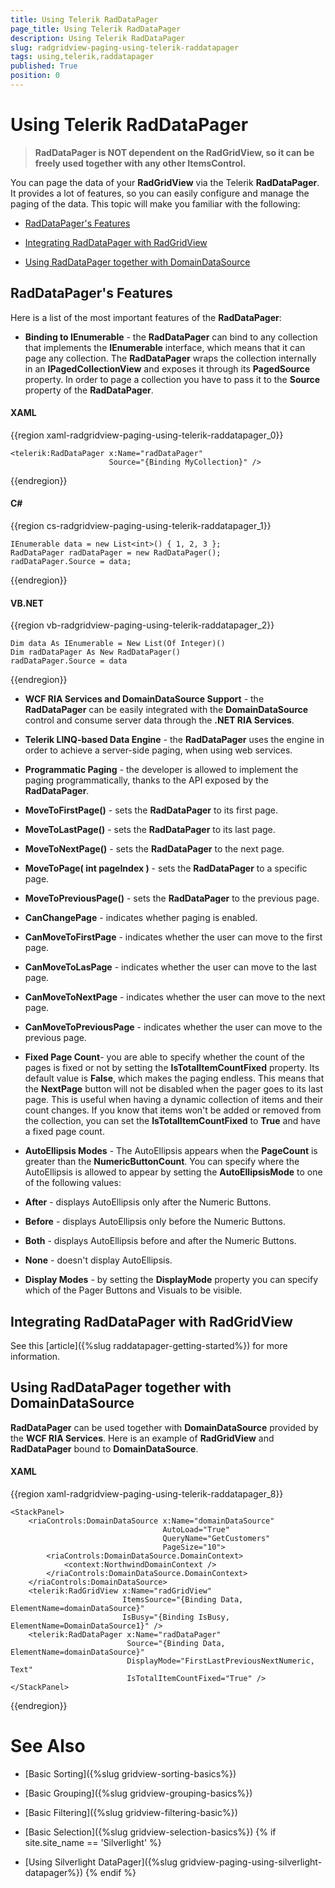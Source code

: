 ```yaml
---
title: Using Telerik RadDataPager
page_title: Using Telerik RadDataPager
description: Using Telerik RadDataPager
slug: radgridview-paging-using-telerik-raddatapager
tags: using,telerik,raddatapager
published: True
position: 0
---
```


# Using Telerik RadDataPager

>__RadDataPager is NOT dependent on the RadGridView, so it can be freely used together with any other ItemsControl.__

You can page the data of your __RadGridView__ via the Telerik __RadDataPager__. It provides a lot of features, so you can easily configure and manage the paging of the data. This topic will make you familiar with the following:

* [RadDataPager's Features](#raddatapagers-features)

* [Integrating RadDataPager with RadGridView](#integrating-raddatapager-with-radgridview)

* [Using RadDataPager together with DomainDataSource](#using-raddatapager-together-with-domaindatasource)

## RadDataPager's Features

Here is a list of the most important features of the __RadDataPager__:

* __Binding to IEnumerable__ - the __RadDataPager__ can bind to any collection that implements the __IEnumerable__ interface, which means that it can page any collection. The __RadDataPager__ wraps the collection internally in an __IPagedCollectionView__ and exposes it through its __PagedSource__ property. In order to page a collection you have to pass it to the __Source__ property of the __RadDataPager__.

#### __XAML__

{{region xaml-radgridview-paging-using-telerik-raddatapager_0}}

	<telerik:RadDataPager x:Name="radDataPager"
	                      Source="{Binding MyCollection}" />
{{endregion}}

#### __C#__

{{region cs-radgridview-paging-using-telerik-raddatapager_1}}

	IEnumerable data = new List<int>() { 1, 2, 3 };
	RadDataPager radDataPager = new RadDataPager();
	radDataPager.Source = data;
{{endregion}}

#### __VB.NET__

{{region vb-radgridview-paging-using-telerik-raddatapager_2}}

	Dim data As IEnumerable = New List(Of Integer)()
	Dim radDataPager As New RadDataPager()
	radDataPager.Source = data
{{endregion}}

* __WCF RIA Services and DomainDataSource Support__ - the __RadDataPager__ can be easily integrated with the __DomainDataSource__ control and consume server data through the __.NET RIA Services__.

* __Telerik LINQ-based Data Engine__ - the __RadDataPager__ uses the engine in order to achieve a server-side paging, when using web services.

* __Programmatic Paging__ - the developer is allowed to implement the paging programmatically, thanks to the API exposed by the __RadDataPager__.

* __MoveToFirstPage()__ - sets the __RadDataPager__ to its first page.

* __MoveToLastPage()__ - sets the __RadDataPager__ to its last page.

* __MoveToNextPage()__ - sets the __RadDataPager__ to the next page.

* __MoveToPage( int pageIndex )__ - sets the __RadDataPager__ to a specific page.

* __MoveToPreviousPage()__ - sets the __RadDataPager__ to the previous page.

* __CanChangePage__ - indicates whether paging is enabled.

* __CanMoveToFirstPage__ - indicates whether the user can move to the first page.

* __CanMoveToLasPage__ - indicates whether the user can move to the last page.

* __CanMoveToNextPage__ - indicates whether the user can move to the next page.

* __CanMoveToPreviousPage__ - indicates whether the user can move to the previous page.

* __Fixed Page Count__- you are able to specify whether the count of the pages is fixed or not by setting the __IsTotalItemCountFixed__ property. Its default value is __False__, which makes the paging endless. This means that the __NextPage__ button will not be disabled when the pager goes to its last page. This is useful when having a dynamic collection of items and their count changes. If you know that items won't be added or removed from the collection, you can set the __IsTotalItemCountFixed__ to __True__ and have a fixed page count.

* __AutoEllipsis Modes__ - The AutoEllipsis appears when the __PageCount__ is greater than the __NumericButtonCount__. You can specify where the AutoEllipsis is allowed to appear by setting the __AutoEllipsisMode__ to one of the following values:

* __After__ - displays AutoEllipsis only after the Numeric Buttons.

* __Before__ - displays AutoEllipsis only before the Numeric Buttons.

* __Both__ - displays AutoEllipsis before and after the Numeric Buttons.

* __None__ - doesn't display AutoEllipsis.

* __Display Modes__ - by setting the __DisplayMode__ property you can specify which of the Pager Buttons and Visuals to be visible.

## Integrating RadDataPager with RadGridView

See this [article]({%slug raddatapager-getting-started%}) for more information.

## Using RadDataPager together with DomainDataSource

__RadDataPager__ can be used together with __DomainDataSource__ provided by the __WCF RIA Services__. Here is an example of __RadGridView__ and __RadDataPager__ bound to __DomainDataSource__.

#### __XAML__

{{region xaml-radgridview-paging-using-telerik-raddatapager_8}}

	<StackPanel>
	    <riaControls:DomainDataSource x:Name="domainDataSource"
	                                  AutoLoad="True"
	                                  QueryName="GetCustomers"
	                                  PageSize="10">
	        <riaControls:DomainDataSource.DomainContext>
	            <context:NorthwindDomainContext />
	        </riaControls:DomainDataSource.DomainContext>
	    </riaControls:DomainDataSource>
	    <telerik:RadGridView x:Name="radGridView"
	                         ItemsSource="{Binding Data, ElementName=domainDataSource}"
	                         IsBusy="{Binding IsBusy, ElementName=DomainDataSource1}" />
	    <telerik:RadDataPager x:Name="radDataPager"
	                          Source="{Binding Data, ElementName=domainDataSource}"
	                          DisplayMode="FirstLastPreviousNextNumeric, Text"
	                          IsTotalItemCountFixed="True" />
	</StackPanel>
{{endregion}}

# See Also

 * [Basic Sorting]({%slug gridview-sorting-basics%})

 * [Basic Grouping]({%slug gridview-grouping-basics%})

 * [Basic Filtering]({%slug gridview-filtering-basic%})

 * [Basic Selection]({%slug gridview-selection-basics%})
{% if site.site_name == 'Silverlight' %}
 * [Using Silverlight DataPager]({%slug gridview-paging-using-silverlight-datapager%})
{% endif %}
